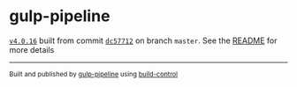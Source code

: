 # gulp-pipeline

[`v4.0.16`](../../releases/tag/v4.0.16) built from commit [`dc57712`](../../commit/dc57712cd066dd93b1966c37716b186ee9e71577) on branch `master`. See the [README](../..) for more details

---
<sup>Built and published by [gulp-pipeline](https://github.com/alienfast/gulp-pipeline) using [build-control](https://github.com/alienfast/build-control)</sup>
